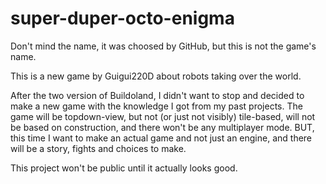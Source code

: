# super-duper-octo-enigma
Don't mind the name, it was choosed by GitHub, but this is not the game's name.

This is a new game by Guigui220D about robots taking over the world.

After the two version of Buildoland, I didn't want to stop and decided to make a new game with the knowledge I got from my past projects.
The game will be topdown-view, but not (or just not visibly) tile-based, will not be based on construction, and there won't be any multiplayer mode.
BUT, this time I want to make an actual game and not just an engine, and there will be a story, fights and choices to make.

This project won't be public until it actually looks good.

